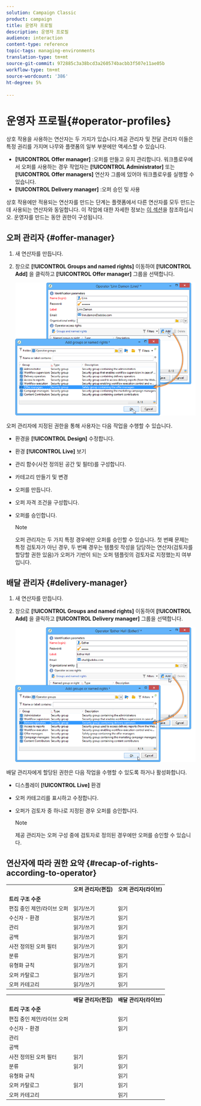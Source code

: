 ```yaml
---
solution: Campaign Classic
product: campaign
title: 운영자 프로필
description: 운영자 프로필
audience: interaction
content-type: reference
topic-tags: managing-environments
translation-type: tm+mt
source-git-commit: 972885c3a38bcd3a260574bacbb3f507e11ae05b
workflow-type: tm+mt
source-wordcount: '386'
ht-degree: 5%

---
```



# 운영자 프로필{#operator-profiles}

상호 작용을 사용하는 연산자는 두 가지가 있습니다.제공 관리자 및 전달 관리자 이들은 특정 권리를 가지며 나무와 플랫폼의 일부 부분에만 액세스할 수 있습니다.

* **[!UICONTROL Offer manager]** :오퍼를 만들고 유지 관리합니다. 워크플로우에서 오퍼를 사용하는 경우 작업자는 **[!UICONTROL Administrator]** 또는 **[!UICONTROL Offer managers]** 연산자 그룹에 있어야 워크플로우를 실행할 수 있습니다.
* **[!UICONTROL Delivery manager]** :오퍼 승인 및 사용

상호 작용에만 적용되는 연산자를 만드는 단계는 플랫폼에서 다른 연산자를 모두 만드는 데 사용되는 연산자와 동일합니다. 이 작업에 대한 자세한 정보는 [이 섹션](../../platform/using/access-management.md#creating-an-operator)을 참조하십시오. 운영자를 만드는 동안 권한이 구성됩니다.

## 오퍼 관리자 {#offer-manager}

1. 새 연산자를 만듭니다.
1. 창으로 **[!UICONTROL Groups and named rights]** 이동하여 **[!UICONTROL Add]** 을 클릭하고 **[!UICONTROL Offer manager]** 그룹을 선택합니다.

   ![](assets/offer_operators_create_001.png)

오퍼 관리자에 지정된 권한을 통해 사용자는 다음 작업을 수행할 수 있습니다.

* 환경을 **[!UICONTROL Design]** 수정합니다.
* 환경 **[!UICONTROL Live]** 보기
* 관리 함수(사전 정의된 공간 및 필터)를 구성합니다.
* 카테고리 만들기 및 변경
* 오퍼를 만듭니다.
* 오퍼 자격 조건을 구성합니다.
* 오퍼를 승인합니다.

   >[!NOTE]
   >
   >오퍼 관리자는 두 가지 특정 경우에만 오퍼를 승인할 수 있습니다. 첫 번째 문제는 특정 검토자가 아닌 경우, 두 번째 경우는 템플릿 작성을 담당하는 연산자(검토자를 할당할 권한 있음)가 오퍼가 기반이 되는 오퍼 템플릿의 검토자로 지정했는지 여부입니다.

## 배달 관리자 {#delivery-manager}

1. 새 연산자를 만듭니다.
1. 창으로 **[!UICONTROL Groups and named rights]** 이동하여 **[!UICONTROL Add]** 을 클릭하고 **[!UICONTROL Delivery manager]** 그룹을 선택합니다.

   ![](assets/offer_operators_create_002.png)

배달 관리자에게 할당된 권한은 다음 작업을 수행할 수 있도록 하거나 활성화합니다.

* 디스플레이 **[!UICONTROL Live]** 환경
* 오퍼 카테고리를 표시하고 수정합니다.
* 오퍼가 검토자 중 하나로 지정된 경우 오퍼를 승인합니다.

   >[!NOTE]
   >
   >제공 관리자는 오퍼 구성 중에 검토자로 정의된 경우에만 오퍼를 승인할 수 있습니다.

## 연산자에 따라 권한 요약 {#recap-of-rights-according-to-operator}

<table> 
 <tbody> 
  <tr> 
   <td> </td> 
   <td> <strong>오퍼 관리자(편집)</strong><br /> </td> 
   <td> <strong>오퍼 관리자(라이브)</strong><br /> </td> 
  </tr> 
  <tr> 
   <td> <strong>트리 구조 수준</strong><br /> </td> 
   <td> </td> 
   <td> </td> 
  </tr> 
  <tr> 
   <td> 편집 중인 제안/라이브 오퍼<br /> </td> 
   <td> 읽기/쓰기<br /> </td> 
   <td> 읽기<br /> </td> 
  </tr> 
  <tr> 
   <td> 수신자 - 환경<br /> </td> 
   <td> 읽기/쓰기<br /> </td> 
   <td> 읽기<br /> </td> 
  </tr> 
  <tr> 
   <td> 관리<br /> </td> 
   <td> 읽기/쓰기<br /> </td> 
   <td> 읽기<br /> </td> 
  </tr> 
  <tr> 
   <td> 공백<br /> </td> 
   <td> 읽기/쓰기<br /> </td> 
   <td> 읽기<br /> </td> 
  </tr> 
  <tr> 
   <td> 사전 정의된 오퍼 필터<br /> </td> 
   <td> 읽기/쓰기<br /> </td> 
   <td> 읽기<br /> </td> 
  </tr> 
  <tr> 
   <td> 분류<br /> </td> 
   <td> 읽기/쓰기<br /> </td> 
   <td> 읽기<br /> </td> 
  </tr> 
  <tr> 
   <td> 유형화 규칙<br /> </td> 
   <td> 읽기/쓰기<br /> </td> 
   <td> 읽기<br /> </td> 
  </tr> 
  <tr> 
   <td> 오퍼 카탈로그<br /> </td> 
   <td> 읽기/쓰기<br /> </td> 
   <td> 읽기<br /> </td> 
  </tr> 
  <tr> 
   <td> 오퍼 카테고리<br /> </td> 
   <td> 읽기/쓰기<br /> </td> 
   <td> 읽기<br /> </td> 
  </tr> 
 </tbody> 
</table>

<table> 
 <tbody> 
  <tr> 
   <td> </td> 
   <td> <strong>배달 관리자(편집)</strong><br /> </td> 
   <td> <strong>배달 관리자(라이브)</strong><br /> </td> 
  </tr> 
  <tr> 
   <td> <strong>트리 구조 수준</strong><br /> </td> 
   <td> </td> 
   <td> </td> 
  </tr> 
  <tr> 
   <td> 편집 중인 제안/라이브 오퍼<br /> </td> 
   <td> </td> 
   <td> 읽기<br /> </td> 
  </tr> 
  <tr> 
   <td> 수신자 - 환경<br /> </td> 
   <td> </td> 
   <td> 읽기<br /> </td> 
  </tr> 
  <tr> 
   <td> 관리<br /> </td> 
   <td> </td> 
   <td> </td> 
  </tr> 
  <tr> 
   <td> 공백<br /> </td> 
   <td> </td> 
   <td> </td> 
  </tr> 
  <tr> 
   <td> 사전 정의된 오퍼 필터<br /> </td> 
   <td> 읽기<br /> </td> 
   <td> 읽기<br /> </td> 
  </tr> 
  <tr> 
   <td> 분류<br /> </td> 
   <td> 읽기<br /> </td> 
   <td> 읽기<br /> </td> 
  </tr> 
  <tr> 
   <td> 유형화 규칙<br /> </td> 
   <td> </td> 
   <td> 읽기<br /> </td> 
  </tr> 
  <tr> 
   <td> 오퍼 카탈로그<br /> </td> 
   <td> 읽기<br /> </td> 
   <td> 읽기<br /> </td> 
  </tr> 
  <tr> 
   <td> 오퍼 카테고리<br /> </td> 
   <td> </td> 
   <td> 읽기<br /> </td> 
  </tr> 
 </tbody> 
</table>

